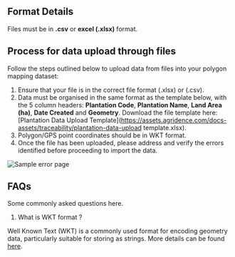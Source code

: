 ## Format Details

Files must be in **.csv** or **excel (.xlsx)** format.

## Process for data upload through files

Follow the steps outlined below to upload data from files into your polygon mapping dataset:

1. Ensure that your file is in the correct file format (.xlsx) or (.csv).
2. Data must be organised in the same format as the template below, with the 5 column headers: **Plantation Code**, **Plantation Name**, **Land Area (ha)**, **Date Created** and **Geometry**.
Download the file template here: [Plantation Data Upload Template](https://assets.agridence.com/docs-assets/traceability/plantation-data-upload template.xlsx).
3. Polygon/GPS point coordinates should be in WKT format.
4. Once the file has been uploaded, please address and verify the errors identified before proceeding to import the data.

![Sample error page](https://assets.agridence.com/docs-assets/traceability/post-file-upload-errors-checks.png)

## FAQs

Some commonly asked questions here.

1. What is WKT format ?

Well Known Text (WKT) is a commonly used format for encoding geometry data, particularly suitable for storing as strings.
More details can be found [here](https://libgeos.org/specifications/wkt/).
